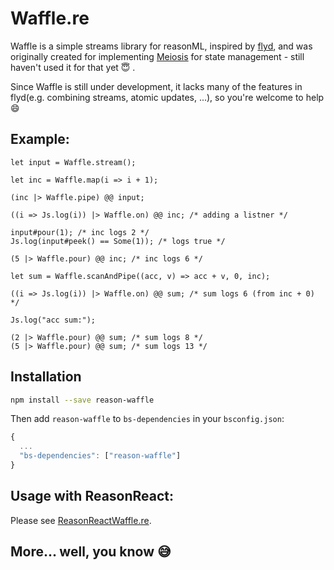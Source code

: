 # Waffle.re

Waffle is a simple streams library for reasonML, inspired by [flyd](https://github.com/paldepind/flyd), and was originally created for implementing [Meiosis](https://meiosis.js.org/) for state management - still haven't used it for that yet :innocent: .

Since Waffle is still under development, it lacks many of the features in flyd(e.g. combining streams, atomic updates, ...), so you're welcome to help :smile:

## Example:

```reason
let input = Waffle.stream();

let inc = Waffle.map(i => i + 1);

(inc |> Waffle.pipe) @@ input;

((i => Js.log(i)) |> Waffle.on) @@ inc; /* adding a listner */

input#pour(1); /* inc logs 2 */
Js.log(input#peek() == Some(1)); /* logs true */

(5 |> Waffle.pour) @@ inc; /* inc logs 6 */

let sum = Waffle.scanAndPipe((acc, v) => acc + v, 0, inc);

((i => Js.log(i)) |> Waffle.on) @@ sum; /* sum logs 6 (from inc + 0) */

Js.log("acc sum:");

(2 |> Waffle.pour) @@ sum; /* sum logs 8 */
(5 |> Waffle.pour) @@ sum; /* sum logs 13 */
```

## Installation

```sh
npm install --save reason-waffle
```

Then add `reason-waffle` to `bs-dependencies` in your `bsconfig.json`:

```js
{
  ...
  "bs-dependencies": ["reason-waffle"]
}
```

## Usage with ReasonReact:

Please see [ReasonReactWaffle.re](https://github.com/ZuraJanaiNazayDa/reason-react-waffle).


## More... well, you know :sweat_smile:
